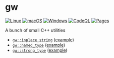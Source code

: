 # gw

[![Linux](https://github.com/globberwops/gw/actions/workflows/linux.yml/badge.svg)](https://github.com/globberwops/gw/actions/workflows/linux.yml)
[![macOS](https://github.com/globberwops/gw/actions/workflows/macos.yml/badge.svg)](https://github.com/globberwops/gw/actions/workflows/macos.yml)
[![Windows](https://github.com/globberwops/gw/actions/workflows/windows.yml/badge.svg)](https://github.com/globberwops/gw/actions/workflows/windows.yml)
[![CodeQL](https://github.com/globberwops/gw/actions/workflows/codeql.yml/badge.svg)](https://github.com/globberwops/gw/actions/workflows/codeql.yml)
[![Pages](https://github.com/globberwops/gw/actions/workflows/pages.yml/badge.svg)](https://github.com/globberwops/gw/actions/workflows/pages.yml)

A bunch of small C++ utilities

 * [`gw::inplace_string`](https://globberwops.github.io/gw/classgw_1_1basic__inplace__string.html#details) ([example](https://globberwops.github.io/gw/inplace_string_example_8cpp-example.html))
 * [`gw::named_type`](https://globberwops.github.io/gw/classgw_1_1named__type.html#details) ([example](https://globberwops.github.io/gw/named_type_example_8cpp-example.html))
 * [`gw::strong_type`](https://globberwops.github.io/gw/classgw_1_1strong__type.html#details) ([example](https://globberwops.github.io/gw/strong_type_example_8cpp-example.html))
